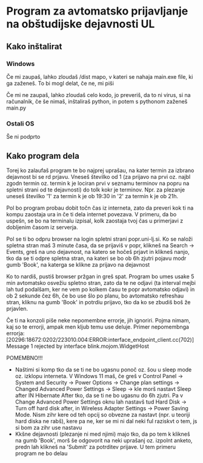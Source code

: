# Program za avtomatsko prijavljanje na obštudijske dejavnosti UL

## Kako inštalirat

### Windows

Če mi zaupaš, lahko zloudaš /dist mapo, v kateri se nahaja main.exe file, ki ga zaženeš. To bi mogl delat, če ne, mi piši

Če mi ne zaupaš, lahko zloudaš celo kodo, jo preveriš, da to ni virus, si na računalnik, če še nimaš, inštaliraš python, in potem s pythonom zaženeš main.py

### Ostali OS

Še ni podprto

## Kako program dela

Torej ko zalaufaš program te bo najprej uprašau, na kater termin za izbrano dejavnost bi se rd prjavu. Vneseš številko od 1 (za prijavo na prvi oz. najbl zgodn termin oz. termin k je lociran prvi v seznamu terminov na popru na spletni strani od te dejavnosti) do tolk kokr je terminov. Npr. za plezanje uneseš številko '1' za termin k je ob 19:30 in '2' za termin k je ob 21h.

Pol bo program probau dobit točn čas iz interneta, zato da preveri kok ti na kompu zaostaja ura in če ti dela internet povezava. V primeru, da bo uspešn, se bo na terminalu izpisal, kolk zaostaja tvoj čas u primerjavi z dobljenim časom iz serverja.

Pol se ti bo odpru browser na login spletni strani popr.uni-lj.si.
Ko se naloži spletna stran maš 3 minute časa, da se prijaviš v popr, klikneš na Search -> Events, greš na uno dejavnost, na katero se hočeš prjavt in klikneš nanjo, tko da se ti odpre spletna stran, na kateri se bo ob 6h zjutri pojavu modr gumb 'Book', na katerga se klikne za prijavo na dejavnost

Ko to nardiš, pustiš browser pržgan in greš spat. Program bo umes usake 5 min avtomatsko osvežiu spletno stran, zato da te ne odjavi (ta interval mejbi lah tud podalšam, ker ne vem po kolkem času te popr avtomatsko odjavi) in ob 2 sekunde čez 6h, če bo use šlo po planu, bo avtomatsko refreshau stran, kliknu na gumb 'Book' in potrdiu prijavo, tko da ko se zbudiš boš že prjavlen.

Če ti na konzoli piše neke nepomembne errorje, jih ignoriri. Pojma nimam, kaj so te errorji, ampak men kljub temu use deluje.
Primer nepomembnga errorja:
[20296:18672:0202/223010.004:ERROR:interface_endpoint_client.cc(702)] Message 1 rejected by interface blink.mojom.WidgetHost

POMEMBNO!!!
- Naštimi si komp tko da se ti ne bo ugasnu ponoč oz. šou u sleep mode oz. izklopu interneta. V Windows 11 maš, če greš v Control Panel -> System and Security -> Power Options -> Change plan settings -> Changed Advanced Power Settings -> Sleep -> kle morš nastavt Sleep after IN Hibernate After tko, da se ti ne bo ugasnu do 6h zjutri. Pa v Change Advanced Power Settings oknu lah nastavš tud Hard Disk -> Turn off hard disk after, in Wireless Adapter Settings -> Power Saving Mode. Nism zihr kere od teh opcij so obvezne za nastavt (npr. u teoriji hard diska ne rabš), kere pa ne, ker se mi ni dal neki ful raziskvt o tem, js si bom za zihr use nastavu
- Kkšne dejavnosti (plezanje ni med njimi) majo tko, da po tem k klikneš na gumb 'Book', morš še odgovorit na neki uprašanj oz. izpolnt anketo, predn lah klikneš na 'Submit' za potrditev prijave. U tem primeru program ne bo delau
